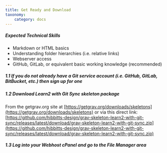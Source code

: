 ```yaml
---
title: Get Ready and Download
taxonomy:
    category: docs
---
```


##### Expected Technical Skills

* Markdown or HTML basics
* Understanding folder hierarchies (i.e. relative links)
* Webserver access
* GitHub, GitLab, or equivalent basic working knowledge (recommended)

##### 1.1 If you do not already have a Git service account (i.e. GitHub, GitLab, BitBucket, etc.) then sign up for one

##### 1.2 Download Learn2 with Git Sync skeleton package

From the getgrav.org site at [https://getgrav.org/downloads/skeletons](https://getgrav.org/downloads/skeletons) or via this direct link: [https://github.com/hibbitts-design/grav-skeleton-learn2-with-git-sync/releases/latest/download/grav-skeleton-learn2-with-git-sync.zip](https://github.com/hibbitts-design/grav-skeleton-learn2-with-git-sync/releases/latest/download/grav-skeleton-learn2-with-git-sync.zip)

##### 1.3 Log into your Webhost cPanel and go to the File Manager area
